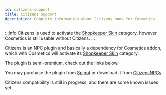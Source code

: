 ```yaml
---
id: citizens-support
title: Citizens Support
description: Complete information about Citizens hook for Cosmetics.
---
```


:::info
Citizens is used to activate the [Shopkeeper Skin](/cosmetics/cosmetic-categories/shopkeeper-skin) category, however Cosmetics is still usable without Citizens.
:::

Citizens is an NPC plugin and basically a dependency for Cosmetics addon, which with Cosmetics will activate its [Shopkeeper Skin](/cosmetics/cosmetic-categories/shopkeeper-skin) category.

The plugin is semi-premium, check out the links below.

You may purchase the plugin from [Spigot](https://www.spigotmc.org/resources/13811/) or download it from [CitizensNPCs](https://ci.citizensnpcs.co/job/Citizens2/)

Citizens compatibility is still in progress, and there are some known issues yet.